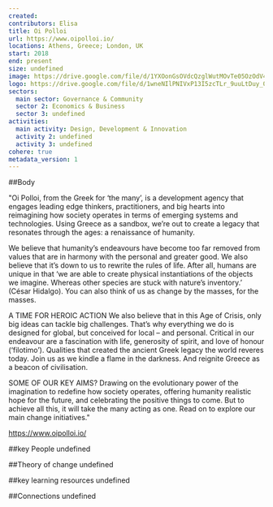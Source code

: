 ```yaml
---
created:
contributors: Elisa
title: Oi Polloi
url: https://www.oipolloi.io/
locations: Athens, Greece; London, UK
start: 2018
end: present
size: undefined
image: https://drive.google.com/file/d/1YXOonGsOVdcQzglWutMOvTe05OzOdV4z/view?usp=drive_link
logo: https://drive.google.com/file/d/1wneNIlPNIVxP13I5zcTLr_9uuLtDuy_0/view?usp=drive_link
sectors:
  main sector: Governance & Community
  sector 2: Economics & Business
  sector 3: undefined
activities: 
  main activity: Design, Development & Innovation
  activity 2: undefined
  activity 3: undefined
cohere: true
metadata_version: 1
---
```



##Body

"Oi Polloi, from the Greek for ‘the many’, is a development agency that engages leading edge thinkers, practitioners, and big hearts into reimagining how society operates in terms of emerging systems and technologies. Using Greece as a sandbox, we’re out to create a legacy that resonates through the ages: a renaissance of humanity.

We believe that humanity’s endeavours have become too far removed from values that are in harmony with the personal and greater good. We also believe that it’s down to us to rewrite the rules of life. After all, humans are unique in that ‘we are able to create physical instantiations of the objects we imagine. Whereas other species are stuck with nature’s inventory.’ (César Hidalgo). You can also think of us as change by the masses, for the masses.

A TIME FOR HEROIC ACTION
We also believe that in this Age of Crisis, only big ideas can tackle big challenges. That’s why everything we do is designed for global, but conceived for local – and personal. Critical in our endeavour are a fascination with life, generosity of spirit, and love of honour (‘filotimo’). Qualities that created the ancient Greek legacy the world reveres today. Join us as we kindle a flame in the darkness. And reignite Greece as a beacon of civilisation.

SOME OF OUR KEY AIMS?
Drawing on the evolutionary power of the imagination to redefine how society operates, offering humanity realistic hope for the future, and celebrating the positive things to come. But to achieve all this, it will take the many acting as one. Read on to explore our main change initiatives."

https://www.oipolloi.io/


##key People
undefined

##Theory of change
undefined

##key learning resources
undefined

##Connections
undefined

